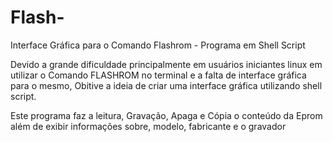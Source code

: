 # Flash-
Interface Gráfica para o Comando Flashrom - Programa em Shell Script

Devido a grande dificuldade principalmente em usuários iniciantes linux em utilizar o Comando FLASHROM no terminal e a falta de interface gráfica para o mesmo, Obitive a ideia de criar uma interface gráfica  utilizando shell script. 

Este programa faz a leitura, Gravação, Apaga e Cópia o conteúdo da Eprom além de exibir informações sobre, modelo, fabricante e o gravador



